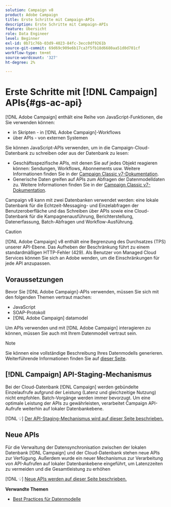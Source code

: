```yaml
---
solution: Campaign v8
product: Adobe Campaign
title: Erste Schritte mit Campaign-APIs
description: Erste Schritte mit Campaign-APIs
feature: Übersicht
role: Data Engineer
level: Beginner
exl-id: 0b71c76b-03d9-4023-84fc-3ecc0df9261b
source-git-commit: 69d69c909e6b17ca3f5fb18d6680aa51d0d701cf
workflow-type: tm+mt
source-wordcount: '327'
ht-degree: 2%

---
```


# Erste Schritte mit [!DNL Campaign] APIs{#gs-ac-api}

[!DNL Adobe Campaign] enthält eine Reihe von JavaScript-Funktionen, die Sie verwenden können:

* in Skripten - in [!DNL Adobe Campaign]-Workflows
* über APIs - von externen Systemen

Sie können JavaScript-APIs verwenden, um in die Campaign-Cloud-Datenbank zu schreiben oder aus der Datenbank zu lesen:

* Geschäftsspezifische APIs, mit denen Sie auf jedes Objekt reagieren können: Sendungen, Workflows, Abonnements usw. Weitere Informationen finden Sie in der [Campaign Classic v7-Dokumentation](https://experienceleague.adobe.com/docs/campaign-classic/using/configuring-campaign-classic/api/business-oriented-apis.html).
* Generische Daten greifen auf APIs zum Abfragen der Datenmodelldaten zu. Weitere Informationen finden Sie in der [Campaign Classic v7-Dokumentation](https://experienceleague.adobe.com/docs/campaign-classic/using/configuring-campaign-classic/api/data-oriented-apis.html).

Campaign v8 kann mit zwei Datenbanken verwendet werden: eine lokale Datenbank für die Echtzeit-Messaging- und Einzelabfragen der Benutzeroberfläche und das Schreiben über APIs sowie eine Cloud-Datenbank für die Kampagnenausführung, Berichterstellung, Datenerfassung, Batch-Abfragen und Workflow-Ausführung.

>[!CAUTION]
>
>[!DNL Adobe Campaign] v8 enthält eine Begrenzung des Durchsatzes (TPS) unserer API-Ebene. Das Aufheben der Beschränkung führt zu einem standardmäßigen HTTP-Fehler (429). Als Benutzer von Managed Cloud Services können Sie sich an Adobe wenden, um die Einschränkungen für jede API anzupassen.


## Voraussetzungen

Bevor Sie [!DNL Adobe Campaign]-APIs verwenden, müssen Sie sich mit den folgenden Themen vertraut machen:

* JavaScript
* SOAP-Protokoll
* [!DNL Adobe Campaign] datamodel

Um APIs verwenden und mit [!DNL Adobe Campaign] interagieren zu können, müssen Sie auch mit Ihrem Datenmodell vertraut sein.

>[!NOTE]
>Sie können eine vollständige Beschreibung Ihres Datenmodells generieren. Weiterführende Informationen finden Sie auf [dieser Seite](datamodel.md).

## [!DNL Campaign] API-Staging-Mechanismus

Bei der Cloud-Datenbank [!DNL Campaign] werden gebündelte Einzelaufrufe aufgrund der Leistung (Latenz und gleichzeitige Nutzung) nicht empfohlen. Batch-Vorgänge werden immer bevorzugt. Um eine optimale Leistung der APIs zu gewährleisten, verarbeitet Campaign API-Aufrufe weiterhin auf lokaler Datenbankebene.

[!DNL :bulb:] [Der API-Staging-Mechanismus wird auf dieser Seite beschrieben.](staging.md)

## Neue APIs

Für die Verwaltung der Datensynchronisation zwischen der lokalen Datenbank [!DNL Campaign] und der Cloud-Datenbank stehen neue APIs zur Verfügung. Außerdem wurde ein neuer Mechanismus zur Verarbeitung von API-Aufrufen auf lokaler Datenbankebene eingeführt, um Latenzzeiten zu vermeiden und die Gesamtleistung zu erhöhen

[!DNL :bulb:] [Neue APIs werden auf dieser Seite beschrieben.](new-apis.md)

**Verwandte Themen**

* [Best Practices für Datenmodelle](datamodel-best-practices.md)
